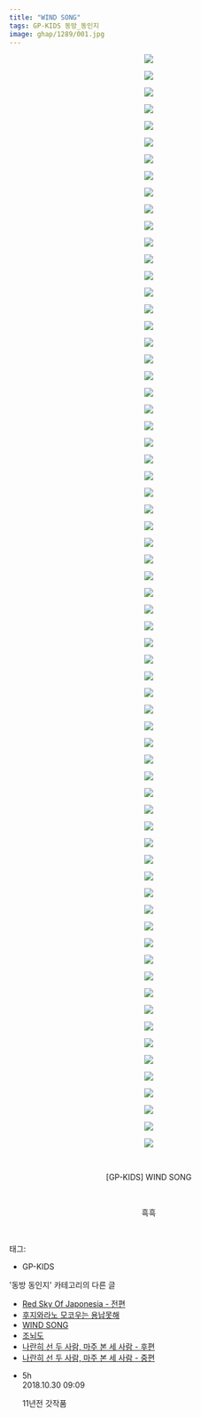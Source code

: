 ```yaml
---
title: "WIND SONG"
tags: GP-KIDS 동방_동인지
image: ghap/1289/001.jpg
---
```

<div class="article">
<p style="text-align: center; clear: none; float: none;"><img src="{{ site.nasurl }}/ghap/1289/001.jpg"/></p>
<p style="text-align: center; clear: none; float: none;"><img src="{{ site.nasurl }}/ghap/1289/002.jpg"/></p>
<p style="text-align: center; clear: none; float: none;"><img src="{{ site.nasurl }}/ghap/1289/003.jpg"/></p>
<p style="text-align: center; clear: none; float: none;"><img src="{{ site.nasurl }}/ghap/1289/004.jpg"/></p>
<p style="text-align: center; clear: none; float: none;"><img src="{{ site.nasurl }}/ghap/1289/005.jpg"/></p>
<p style="text-align: center; clear: none; float: none;"><img src="{{ site.nasurl }}/ghap/1289/006.jpg"/></p>
<p style="text-align: center; clear: none; float: none;"><img src="{{ site.nasurl }}/ghap/1289/007.jpg"/></p>
<p style="text-align: center; clear: none; float: none;"><img src="{{ site.nasurl }}/ghap/1289/008.jpg"/></p>
<p style="text-align: center; clear: none; float: none;"><img src="{{ site.nasurl }}/ghap/1289/009.jpg"/></p>
<p style="text-align: center; clear: none; float: none;"><img src="{{ site.nasurl }}/ghap/1289/010.jpg"/></p>
<p style="text-align: center; clear: none; float: none;"><img src="{{ site.nasurl }}/ghap/1289/011.jpg"/></p>
<p style="text-align: center; clear: none; float: none;"><img src="{{ site.nasurl }}/ghap/1289/012.jpg"/></p>
<p style="text-align: center; clear: none; float: none;"><img src="{{ site.nasurl }}/ghap/1289/013.jpg"/></p>
<p style="text-align: center; clear: none; float: none;"><img src="{{ site.nasurl }}/ghap/1289/014.jpg"/></p>
<p style="text-align: center; clear: none; float: none;"><img src="{{ site.nasurl }}/ghap/1289/015.jpg"/></p>
<p style="text-align: center; clear: none; float: none;"><img src="{{ site.nasurl }}/ghap/1289/016.jpg"/></p>
<p style="text-align: center; clear: none; float: none;"><img src="{{ site.nasurl }}/ghap/1289/017.jpg"/></p>
<p style="text-align: center; clear: none; float: none;"><img src="{{ site.nasurl }}/ghap/1289/018.jpg"/></p>
<p style="text-align: center; clear: none; float: none;"><img src="{{ site.nasurl }}/ghap/1289/019.jpg"/></p>
<p style="text-align: center; clear: none; float: none;"><img src="{{ site.nasurl }}/ghap/1289/020.jpg"/></p>
<p style="text-align: center; clear: none; float: none;"><img src="{{ site.nasurl }}/ghap/1289/021.jpg"/></p>
<p style="text-align: center; clear: none; float: none;"><img src="{{ site.nasurl }}/ghap/1289/022.jpg"/></p>
<p style="text-align: center; clear: none; float: none;"><img src="{{ site.nasurl }}/ghap/1289/023.jpg"/></p>
<p style="text-align: center; clear: none; float: none;"><img src="{{ site.nasurl }}/ghap/1289/024.jpg"/></p>
<p style="text-align: center; clear: none; float: none;"><img src="{{ site.nasurl }}/ghap/1289/025.jpg"/></p>
<p style="text-align: center; clear: none; float: none;"><img src="{{ site.nasurl }}/ghap/1289/026.jpg"/></p>
<p style="text-align: center; clear: none; float: none;"><img src="{{ site.nasurl }}/ghap/1289/027.jpg"/></p>
<p style="text-align: center; clear: none; float: none;"><img src="{{ site.nasurl }}/ghap/1289/028.jpg"/></p>
<p style="text-align: center; clear: none; float: none;"><img src="{{ site.nasurl }}/ghap/1289/029.jpg"/></p>
<p style="text-align: center; clear: none; float: none;"><img src="{{ site.nasurl }}/ghap/1289/030.jpg"/></p>
<p style="text-align: center; clear: none; float: none;"><img src="{{ site.nasurl }}/ghap/1289/031.jpg"/></p>
<p style="text-align: center; clear: none; float: none;"><img src="{{ site.nasurl }}/ghap/1289/032.jpg"/></p>
<p style="text-align: center; clear: none; float: none;"><img src="{{ site.nasurl }}/ghap/1289/033.jpg"/></p>
<p style="text-align: center; clear: none; float: none;"><img src="{{ site.nasurl }}/ghap/1289/034.jpg"/></p>
<p style="text-align: center; clear: none; float: none;"><img src="{{ site.nasurl }}/ghap/1289/035.jpg"/></p>
<p style="text-align: center; clear: none; float: none;"><img src="{{ site.nasurl }}/ghap/1289/036.jpg"/></p>
<p style="text-align: center; clear: none; float: none;"><img src="{{ site.nasurl }}/ghap/1289/037.jpg"/></p>
<p style="text-align: center; clear: none; float: none;"><img src="{{ site.nasurl }}/ghap/1289/038.jpg"/></p>
<p style="text-align: center; clear: none; float: none;"><img src="{{ site.nasurl }}/ghap/1289/039.jpg"/></p>
<p style="text-align: center; clear: none; float: none;"><img src="{{ site.nasurl }}/ghap/1289/040.jpg"/></p>
<p style="text-align: center; clear: none; float: none;"><img src="{{ site.nasurl }}/ghap/1289/041.jpg"/></p>
<p style="text-align: center; clear: none; float: none;"><img src="{{ site.nasurl }}/ghap/1289/042.jpg"/></p>
<p style="text-align: center; clear: none; float: none;"><img src="{{ site.nasurl }}/ghap/1289/043.jpg"/></p>
<p style="text-align: center; clear: none; float: none;"><img src="{{ site.nasurl }}/ghap/1289/044.jpg"/></p>
<p style="text-align: center; clear: none; float: none;"><img src="{{ site.nasurl }}/ghap/1289/045.jpg"/></p>
<p style="text-align: center; clear: none; float: none;"><img src="{{ site.nasurl }}/ghap/1289/046.jpg"/></p>
<p style="text-align: center; clear: none; float: none;"><img src="{{ site.nasurl }}/ghap/1289/047.jpg"/></p>
<p style="text-align: center; clear: none; float: none;"><img src="{{ site.nasurl }}/ghap/1289/048.jpg"/></p>
<p style="text-align: center; clear: none; float: none;"><img src="{{ site.nasurl }}/ghap/1289/049.jpg"/></p>
<p style="text-align: center; clear: none; float: none;"><img src="{{ site.nasurl }}/ghap/1289/050.jpg"/></p>
<p style="text-align: center; clear: none; float: none;"><img src="{{ site.nasurl }}/ghap/1289/051.jpg"/></p>
<p style="text-align: center; clear: none; float: none;"><img src="{{ site.nasurl }}/ghap/1289/052.jpg"/></p>
<p style="text-align: center; clear: none; float: none;"><img src="{{ site.nasurl }}/ghap/1289/053.jpg"/></p>
<p style="text-align: center; clear: none; float: none;"><img src="{{ site.nasurl }}/ghap/1289/054.jpg"/></p>
<p style="text-align: center; clear: none; float: none;"><img src="{{ site.nasurl }}/ghap/1289/055.jpg"/></p>
<p style="text-align: center; clear: none; float: none;"><img src="{{ site.nasurl }}/ghap/1289/056.jpg"/></p>
<p style="text-align: center; clear: none; float: none;"><img src="{{ site.nasurl }}/ghap/1289/057.jpg"/></p>
<p style="text-align: center; clear: none; float: none;"><img src="{{ site.nasurl }}/ghap/1289/058.jpg"/></p>
<p style="text-align: center; clear: none; float: none;"><img src="{{ site.nasurl }}/ghap/1289/059.jpg"/></p>
<p style="text-align: center; clear: none; float: none;"><img src="{{ site.nasurl }}/ghap/1289/060.jpg"/></p>
<p style="text-align: center; clear: none; float: none;"><img src="{{ site.nasurl }}/ghap/1289/061.jpg"/></p>
<p style="text-align: center; clear: none; float: none;"><img src="{{ site.nasurl }}/ghap/1289/062.jpg"/></p>
<p style="text-align: center; clear: none; float: none;"><img src="{{ site.nasurl }}/ghap/1289/063.jpg"/></p>
<p style="text-align: center; clear: none; float: none;"><img src="{{ site.nasurl }}/ghap/1289/064.jpg"/></p>
<p style="text-align: center; clear: none; float: none;"><img src="{{ site.nasurl }}/ghap/1289/065.jpg"/></p>
<p style="text-align: center; clear: none; float: none;"><img src="{{ site.nasurl }}/ghap/1289/066.jpg"/></p>
<p style="text-align: center; clear: none; float: none;"><br/></p>
<p style="text-align: center; clear: none; float: none;">[GP-KIDS] WIND SONG</p>
<p style="text-align: center; clear: none; float: none;"><br/></p>
<p style="text-align: center; clear: none; float: none;">흑흑</p>
<p style="text-align: center; clear: none; float: none;"><br/></p>
</div><div class="tagTrail">
<p>태그: </p>
<ul>
<li>GP-KIDS</li>
</ul>
</div><div class="another">
<p>'동방 동인지' 카테고리의 다른 글</p>
<ul>
<li><a href="/2016-08-01-ghap_1292">Red Sky Of Japonesia - 전편</a></li>
<li><a href="/2016-08-01-ghap_1290">후지와라노 모코우는 용납못해</a></li>
<li><a href="/2016-08-01-ghap_1289">WIND SONG</a></li>
<li><a href="/2016-08-01-ghap_1288">조뇌도</a></li>
<li><a href="/2016-08-01-ghap_1287">나란히 선 두 사람, 마주 본 세 사람 - 후편</a></li>
<li><a href="/2016-08-01-ghap_1286">나란히 선 두 사람, 마주 본 세 사람 - 중편</a></li>
</ul>
</div><div class="cb_module cb_fluid">
<div class="cb_wrt cb_profile">
<div class="comment">
<ul>
<li class="cb_thumb_off" id="comment15364933">
<div class="cb_comment_area">
<div class="cb_info_area">
<div class="cb_section">
<span class="cb_nick_name">5h</span>
</div>
<div class="cb_section">
<span class="cb_date">2018.10.30 09:09 </span>
</div>
</div>
<div class="cb_dsc_comment">
<p class="cb_dsc">
											11년전 갓작품
										</p>
</div>
</div></li>
</ul>
</div>
</div><!-- commentList close -->
</div>
<br/>
<p id="refer"></p>
<br/>
